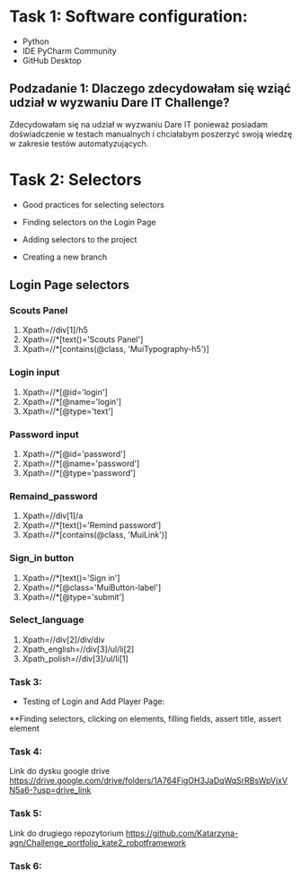 # Task 1: Software configuration:

* Python
* IDE PyCharm Community
* GitHub Desktop
  
## Podzadanie 1: Dlaczego zdecydowałam się wziąć udział w wyzwaniu Dare IT Challenge?

Zdecydowałam się na udział w wyzwaniu Dare IT ponieważ posiadam doświadczenie w testach manualnych i chciałabym poszerzyć swoją wiedzę w zakresie testów automatyzujących. 

# Task 2: Selectors

* Good practices for selecting selectors

* Finding selectors on the Login Page

* Adding selectors to the project

* Creating a new branch

## Login Page selectors
### Scouts Panel
1. Xpath=//div[1]/h5
1. Xpath=//*[text()='Scouts Panel']
1. Xpath=//*[contains(@class, 'MuiTypography-h5')]  


### Login input

1. Xpath=//*[@id='login']
1. Xpath=//*[@name='login']
1. Xpath=//*[@type='text']

### Password input

1. Xpath=//*[@id='password']
1. Xpath=//*[@name='password']
1. Xpath=//*[@type='password']

### Remaind_password
1. Xpath=//div[1]/a
1. Xpath=//*[text()='Remind password']
1. Xpath=//*[contains(@class, 'MuiLink')] 

### Sign_in button
1. Xpath=//*[text()='Sign in']
1. Xpath=//*[@class='MuiButton-label']
1. Xpath=//*[@type='submit']

### Select_language
1. Xpath=//div[2]/div/div
1. Xpath_english=//div[3]/ul/li[2]
1. Xpath_polish=//div[3]/ul/li[1]

### Task 3:

* Testing of Login and Add Player Page:

**Finding selectors, clicking on elements, filling fields, assert title, assert element

### Task 4:
Link do dysku google drive
https://drive.google.com/drive/folders/1A764FigOH3JaDqWqSrRBsWpVjxVN5a6-?usp=drive_link

### Task 5:
Link do drugiego repozytorium
https://github.com/Katarzyna-agn/Challenge_portfolio_kate2_robotframework

### Task 6:



